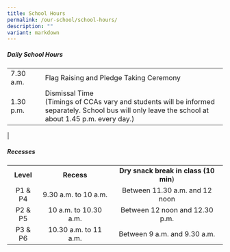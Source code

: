 ```yaml
---
title: School Hours
permalink: /our-school/school-hours/
description: ""
variant: markdown
---
```

##### Daily School Hours

|  |  | |
|---|---|---|
| 7.30 a.m. | | Flag Raising and Pledge Taking Ceremony |
| 1.30 p.m. | | Dismissal Time <br> (Timings of CCAs vary and students will be informed separately. School bus will only leave the school at about 1.45 p.m. every day.) 
|

##### Recesses

||||
|:---:|:---:|:---:|
| **Level** | **Recess** | **Dry snack break in class (10 min**) |
| P1 &amp; P4 | 9.30 a.m. to 10 a.m. | Between 11.30 a.m. and 12 noon |
| P2 &amp; P5 | 10 a.m. to 10.30 a.m. | Between 12 noon and 12.30 p.m. |
|  P3 &amp; P6 | 10.30 a.m. to 11 a.m.  | Between 9 a.m. and 9.30 a.m.   |
